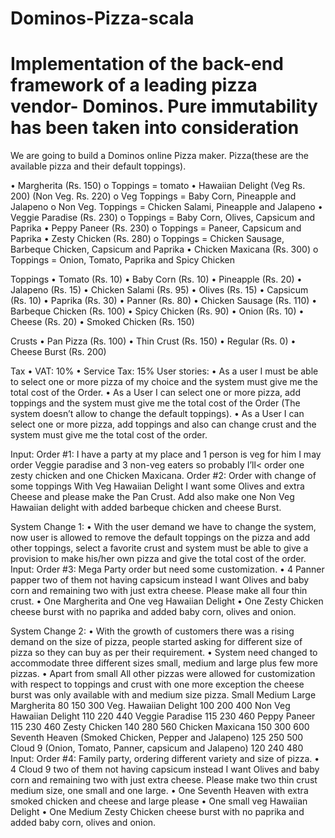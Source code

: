# Dominos-Pizza-scala
Implementation of the back-end framework of a leading pizza vendor- Dominos. Pure immutability has been taken into consideration
===================================================================================
We are going to build a Dominos online Pizza maker.
Pizza(these are the available pizza and their default toppings).

• Margherita (Rs. 150)
o Toppings = tomato
• Hawaiian Delight (Veg Rs. 200) (Non Veg. Rs. 220)
o Veg Toppings = Baby Corn, Pineapple and Jalapeno
o Non Veg. Toppings = Chicken Salami, Pineapple and Jalapeno
• Veggie Paradise (Rs. 230)
o Toppings = Baby Corn, Olives, Capsicum and Paprika
• Peppy Paneer (Rs. 230)
o Toppings = Paneer, Capsicum and Paprika
• Zesty Chicken (Rs. 280)
o Toppings = Chicken Sausage, Barbeque Chicken, Capsicum and Paprika
• Chicken Maxicana (Rs. 300)
o Toppings = Onion, Tomato, Paprika and Spicy Chicken


Toppings
• Tomato (Rs. 10)
• Baby Corn (Rs. 10)
• Pineapple (Rs. 20)
• Jalapeno (Rs. 15)
• Chicken Salami (Rs. 95)
• Olives (Rs. 15)
• Capsicum (Rs. 10)
• Paprika (Rs. 30)
• Panner (Rs. 80)
• Chicken Sausage (Rs. 110)
• Barbeque Chicken (Rs. 100)
• Spicy Chicken (Rs. 90)
• Onion (Rs. 10)
• Cheese (Rs. 20)
• Smoked Chicken (Rs. 150)

Crusts
• Pan Pizza (Rs. 100)
• Thin Crust (Rs. 150)
• Regular (Rs. 0)
• Cheese Burst (Rs. 200)

Tax
• VAT: 10%
• Service Tax: 15%
User stories:
• As a user I must be able to select one or more pizza of my choice and the system must give me the total cost of the Order.
• As a User I can select one or more pizza, add toppings and the system must give me the total cost of the Order (The system
doesn’t allow to change the default toppings). • As a User I can select one or more pizza, add toppings and also can change crust and the system must give me the total cost of the order.

Input:
Order #1: I have a party at my place and 1 person is veg for him I may order Veggie paradise and 3 non-veg eaters so probably I’ll< order one zesty chicken and one Chicken Maxicana. 
Order #2: Order with change of some toppings With Veg Hawaiian Delight I want some Olives and extra Cheese and please make the Pan Crust. Add also make one Non Veg Hawaiian delight with added barbeque chicken and cheese Burst.

System Change 1:
• With the user demand we have to change the system, now user is allowed to remove the default toppings on the pizza and add other toppings, select a favorite crust and system must be able to give a provision to make his/her own pizza and give the total cost of the order.
Input:
Order #3: Mega Party order but need some customization. 
• 4 Panner papper two of them not having capsicum instead I want Olives and baby corn and remaining two with just extra cheese. Please make all four thin crust.
• One Margherita and One veg Hawaiian Delight
• One Zesty Chicken cheese burst with no paprika and added baby corn, olives and onion.



System Change 2:
• With the growth of customers there was a rising demand on the size of pizza, people started asking for different size of pizza so they can buy as per their requirement.
• System need changed to accommodate three different sizes small, medium and large plus few more pizzas.
• Apart from small All other pizzas were allowed for customization with respect to toppings and crust with one more exception the cheese burst was only available with and medium size pizza.
Small Medium Large
Margherita 80 150 300
Veg. Hawaiian Delight 100 200 400
Non Veg Hawaiian Delight 110 220 440
Veggie Paradise 115 230 460
Peppy Paneer 115 230 460
Zesty Chicken 140 280 560
Chicken Maxicana 150 300 600
Seventh Heaven (Smoked Chicken, Pepper and Jalapeno) 125 250 500
Cloud 9 (Onion, Tomato, Panner, capsicum and Jalapeno) 120 240 480
Input:
Order #4: Family party, ordering different variety and size of pizza.
• 4 Cloud 9 two of them not having capsicum instead I want Olives and baby corn and remaining two with just extra cheese. Please
make two thin crust medium size, one small and one large.
• One Seventh Heaven with extra smoked chicken and cheese and large please
• One small veg Hawaiian Delight
• One Medium Zesty Chicken cheese burst with no paprika and added baby corn, olives and onion.
